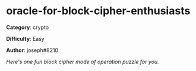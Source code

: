 oracle-for-block-cipher-enthusiasts
============

**Category**: crypto

**Difficulty**: Easy

**Author**: joseph#8210

_Here's one fun block cipher mode of operation puzzle for you._
